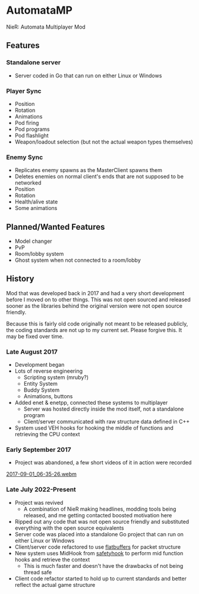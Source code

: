 # AutomataMP
NieR: Automata Multiplayer Mod

## Features
### Standalone server
* Server coded in Go that can run on either Linux or Windows

### Player Sync
* Position
* Rotation
* Animations
* Pod firing
* Pod programs
* Pod flashlight
* Weapon/loadout selection (but not the actual weapon types themselves)

### Enemy Sync
* Replicates enemy spawns as the MasterClient spawns them
* Deletes enemies on normal client's ends that are not supposed to be networked
* Position
* Rotation
* Health/alive state
* Some animations

## Planned/Wanted Features
* Model changer
* PvP
* Room/lobby system
* Ghost system when not connected to a room/lobby

## History
Mod that was developed back in 2017 and had a very short development before I moved on to other things. This was not open sourced and released sooner as the libraries behind the original version were not open source friendly.

Because this is fairly old code originally not meant to be released publicly, the coding standards are not up to my current set. Please forgive this. It may be fixed over time.

### Late August 2017
* Development began
* Lots of reverse engineering
  * Scripting system (mruby?)
  * Entity System
  * Buddy System
  * Animations, buttons
* Added enet & enetpp, connected these systems to multiplayer
  * Server was hosted directly inside the mod itself, not a standalone program
  * Client/server communicated with raw structure data defined in C++
* System used VEH hooks for hooking the middle of functions and retrieving the CPU context
  
### Early September 2017
  * Project was abandoned, a few short videos of it in action were recorded
 
[2017-09-01_06-35-26.webm](https://user-images.githubusercontent.com/2909949/183229209-b18739bd-3893-42e4-ba8c-d83b15c643da.webm)
  
### Late July 2022-Present
* Project was revived 
  * A combination of NieR making headlines, modding tools being released, and me getting contacted boosted motivation here
* Ripped out any code that was not open source friendly and substituted everything with the open source equivalents
* Server code was placed into a standalone Go project that can run on either Linux or Windows
* Client/server code refactored to use [flatbuffers](https://github.com/google/flatbuffers) for packet structure
* New system uses MidHook from [safetyhook](https://github.com/cursey/safetyhook) to perform mid function hooks and retrieve the context
  * This is much faster and doesn't have the drawbacks of not being thread safe
* Client code refactor started to hold up to current standards and better reflect the actual game structure
